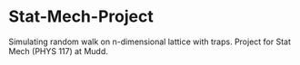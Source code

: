 # Stat-Mech-Project
Simulating random walk on n-dimensional lattice with traps. Project for Stat Mech (PHYS 117) at Mudd.
